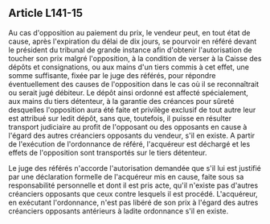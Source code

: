 Article L141-15
----
Au cas d'opposition au paiement du prix, le vendeur peut, en tout état de cause,
après l'expiration du délai de dix jours, se pourvoir en référé devant le
président du tribunal de grande instance afin d'obtenir l'autorisation de
toucher son prix malgré l'opposition, à la condition de verser à la Caisse des
dépôts et consignations, ou aux mains d'un tiers commis à cet effet, une somme
suffisante, fixée par le juge des référés, pour répondre éventuellement des
causes de l'opposition dans le cas où il se reconnaîtrait ou serait jugé
débiteur. Le dépôt ainsi ordonné est affecté spécialement, aux mains du tiers
détenteur, à la garantie des créances pour sûreté desquelles l'opposition aura
été faite et privilège exclusif de tout autre leur est attribué sur ledit dépôt,
sans que, toutefois, il puisse en résulter transport judiciaire au profit de
l'opposant ou des opposants en cause à l'égard des autres créanciers opposants
du vendeur, s'il en existe. A partir de l'exécution de l'ordonnance de référé,
l'acquéreur est déchargé et les effets de l'opposition sont transportés sur le
tiers détenteur.

Le juge des référés n'accorde l'autorisation demandée que s'il lui est justifié
par une déclaration formelle de l'acquéreur mis en cause, faite sous sa
responsabilité personnelle et dont il est pris acte, qu'il n'existe pas d'autres
créanciers opposants que ceux contre lesquels il est procédé. L'acquéreur, en
exécutant l'ordonnance, n'est pas libéré de son prix à l'égard des autres
créanciers opposants antérieurs à ladite ordonnance s'il en existe.
